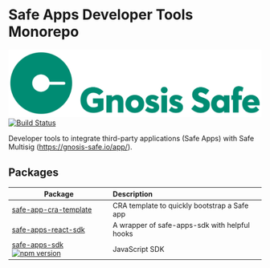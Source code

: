 # Safe Apps Developer Tools Monorepo

[![Logo](https://raw.githubusercontent.com/gnosis/safe-apps-sdk/master/assets/logo.png)](https://gnosis.pm/)
[![Build Status](https://travis-ci.org/gnosis/safe-apps-sdk.svg?branch=master)](https://travis-ci.org/gnosis/pm-contracts)

Developer tools to integrate third-party applications (Safe Apps) with Safe Multisig (https://gnosis-safe.io/app/).

## Packages

| Package                                                                                                                                                                                                                        | Description                                   |
| ------------------------------------------------------------------------------------------------------------------------------------------------------------------------------------------------------------------------------ | :-------------------------------------------- |
| [safe-app-cra-template](https://github.com/gnosis/safe-apps-sdk/tree/master/packages/safe-app-cra-template)                                                                                                                    | CRA template to quickly bootstrap a Safe app  |
| [safe-apps-react-sdk](https://github.com/gnosis/safe-apps-sdk/tree/master/packages/safe-apps-react-sdk)                                                                                                                        | A wrapper of safe-apps-sdk with helpful hooks |
| [safe-apps-sdk](https://github.com/gnosis/safe-apps-sdk/tree/master/packages/safe-apps-sdk) [![npm version](https://badge.fury.io/js/%40gnosis.pm%2Fsafe-apps-sdk.svg)](https://badge.fury.io/js/%40gnosis.pm%2Fsafe-apps-sdk) | JavaScript SDK                                |
